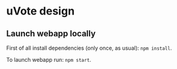 # uVote design

## Launch webapp locally

First of all install dependencies (only once, as usual): `npm install`.

To launch webapp run: `npm start`.

